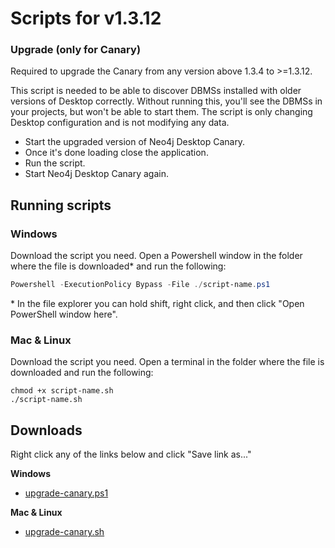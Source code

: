 # Scripts for v1.3.12

### Upgrade (only for Canary)

Required to upgrade the Canary from any version above 1.3.4 to >=1.3.12.

This script is needed to be able to discover DBMSs installed with older versions of Desktop correctly. Without running this, you'll see the DBMSs in your projects, but won't be able to start them. The script is only changing Desktop configuration and is not modifying any data.

- Start the upgraded version of Neo4j Desktop Canary.
- Once it's done loading close the application.
- Run the script.
- Start Neo4j Desktop Canary again.

## Running scripts

### Windows

Download the script you need. Open a Powershell window in the folder where the file is downloaded\* and run the following:

```powershell
Powershell -ExecutionPolicy Bypass -File ./script-name.ps1
```

\* In the file explorer you can hold shift, right click, and then click "Open PowerShell window here".

### Mac & Linux

Download the script you need. Open a terminal in the folder where the file is downloaded and run the following:

```shell
chmod +x script-name.sh
./script-name.sh
```

## Downloads

Right click any of the links below and click "Save link as..."

**Windows**

- [upgrade-canary.ps1](https://github.com/neo4j-devtools/neo4j-desktop/raw/master/scripts/canary/1.3.12/upgrade-canary.ps1)

**Mac & Linux**

- [upgrade-canary.sh](https://github.com/neo4j-devtools/neo4j-desktop/raw/master/scripts/canar/1.3.12/upgrade-canary.sh)
